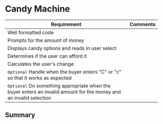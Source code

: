 # Candy Machine

| Requirement | Comments
|---|---
| Well formatted code | 
| Prompts for the amount of money | 
| Displays candy options and reads in user select | 
| Determines if the user can afford it | 
| Calculates the user's change | 
| `Optional` Handle when the buyer enters "C" or "c" so that it works as expected | 
| `Optional` Do something appropriate when the buyer enters an invalid amount for the money and an invalid selection | 


## Summary



